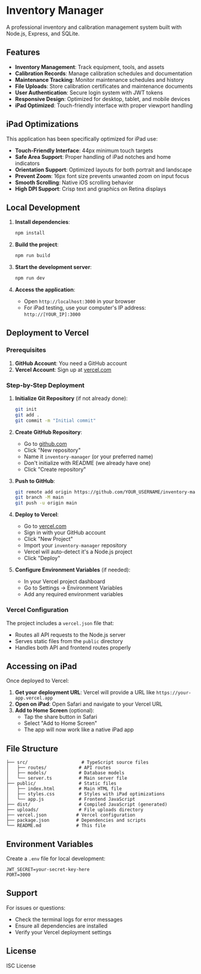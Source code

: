 # Inventory Manager

A professional inventory and calibration management system built with Node.js, Express, and SQLite.

## Features

- **Inventory Management**: Track equipment, tools, and assets
- **Calibration Records**: Manage calibration schedules and documentation
- **Maintenance Tracking**: Monitor maintenance schedules and history
- **File Uploads**: Store calibration certificates and maintenance documents
- **User Authentication**: Secure login system with JWT tokens
- **Responsive Design**: Optimized for desktop, tablet, and mobile devices
- **iPad Optimized**: Touch-friendly interface with proper viewport handling

## iPad Optimizations

This application has been specifically optimized for iPad use:

- **Touch-Friendly Interface**: 44px minimum touch targets
- **Safe Area Support**: Proper handling of iPad notches and home indicators
- **Orientation Support**: Optimized layouts for both portrait and landscape
- **Prevent Zoom**: 16px font size prevents unwanted zoom on input focus
- **Smooth Scrolling**: Native iOS scrolling behavior
- **High DPI Support**: Crisp text and graphics on Retina displays

## Local Development

1. **Install dependencies**:
   ```bash
   npm install
   ```

2. **Build the project**:
   ```bash
   npm run build
   ```

3. **Start the development server**:
   ```bash
   npm run dev
   ```

4. **Access the application**:
   - Open `http://localhost:3000` in your browser
   - For iPad testing, use your computer's IP address: `http://[YOUR_IP]:3000`

## Deployment to Vercel

### Prerequisites

1. **GitHub Account**: You need a GitHub account
2. **Vercel Account**: Sign up at [vercel.com](https://vercel.com)

### Step-by-Step Deployment

1. **Initialize Git Repository** (if not already done):
   ```bash
   git init
   git add .
   git commit -m "Initial commit"
   ```

2. **Create GitHub Repository**:
   - Go to [github.com](https://github.com)
   - Click "New repository"
   - Name it `inventory-manager` (or your preferred name)
   - Don't initialize with README (we already have one)
   - Click "Create repository"

3. **Push to GitHub**:
   ```bash
   git remote add origin https://github.com/YOUR_USERNAME/inventory-manager.git
   git branch -M main
   git push -u origin main
   ```

4. **Deploy to Vercel**:
   - Go to [vercel.com](https://vercel.com)
   - Sign in with your GitHub account
   - Click "New Project"
   - Import your `inventory-manager` repository
   - Vercel will auto-detect it's a Node.js project
   - Click "Deploy"

5. **Configure Environment Variables** (if needed):
   - In your Vercel project dashboard
   - Go to Settings → Environment Variables
   - Add any required environment variables

### Vercel Configuration

The project includes a `vercel.json` file that:
- Routes all API requests to the Node.js server
- Serves static files from the `public` directory
- Handles both API and frontend routes properly

## Accessing on iPad

Once deployed to Vercel:

1. **Get your deployment URL**: Vercel will provide a URL like `https://your-app.vercel.app`
2. **Open on iPad**: Open Safari and navigate to your Vercel URL
3. **Add to Home Screen** (optional):
   - Tap the share button in Safari
   - Select "Add to Home Screen"
   - The app will now work like a native iPad app

## File Structure

```
├── src/                    # TypeScript source files
│   ├── routes/            # API routes
│   ├── models/            # Database models
│   └── server.ts          # Main server file
├── public/                # Static files
│   ├── index.html         # Main HTML file
│   ├── styles.css         # Styles with iPad optimizations
│   └── app.js             # Frontend JavaScript
├── dist/                  # Compiled JavaScript (generated)
├── uploads/               # File uploads directory
├── vercel.json           # Vercel configuration
├── package.json          # Dependencies and scripts
└── README.md             # This file
```

## Environment Variables

Create a `.env` file for local development:

```env
JWT_SECRET=your-secret-key-here
PORT=3000
```

## Support

For issues or questions:
- Check the terminal logs for error messages
- Ensure all dependencies are installed
- Verify your Vercel deployment settings

## License

ISC License
